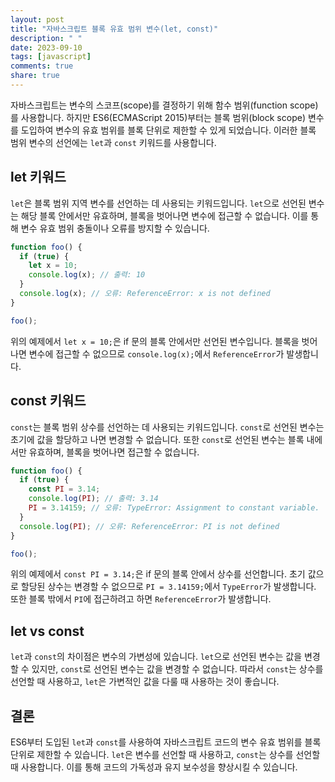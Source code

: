 ```yaml
---
layout: post
title: "자바스크립트 블록 유효 범위 변수(let, const)"
description: " "
date: 2023-09-10
tags: [javascript]
comments: true
share: true
---
```


자바스크립트는 변수의 스코프(scope)를 결정하기 위해 함수 범위(function scope)를 사용합니다. 하지만 ES6(ECMAScript 2015)부터는 블록 범위(block scope) 변수를 도입하여 변수의 유효 범위를 블록 단위로 제한할 수 있게 되었습니다. 이러한 블록 범위 변수의 선언에는 `let`과 `const` 키워드를 사용합니다.

## let 키워드

`let`은 블록 범위 지역 변수를 선언하는 데 사용되는 키워드입니다. `let`으로 선언된 변수는 해당 블록 안에서만 유효하며, 블록을 벗어나면 변수에 접근할 수 없습니다. 이를 통해 변수 유효 범위 충돌이나 오류를 방지할 수 있습니다.

```javascript
function foo() {
  if (true) {
    let x = 10;
    console.log(x); // 출력: 10
  }
  console.log(x); // 오류: ReferenceError: x is not defined
}

foo();
```

위의 예제에서 `let x = 10;`은 if 문의 블록 안에서만 선언된 변수입니다. 블록을 벗어나면 변수에 접근할 수 없으므로 `console.log(x);`에서 `ReferenceError`가 발생합니다.

## const 키워드

`const`는 블록 범위 상수를 선언하는 데 사용되는 키워드입니다. `const`로 선언된 변수는 초기에 값을 할당하고 나면 변경할 수 없습니다. 또한 `const`로 선언된 변수는 블록 내에서만 유효하며, 블록을 벗어나면 접근할 수 없습니다.

```javascript
function foo() {
  if (true) {
    const PI = 3.14;
    console.log(PI); // 출력: 3.14
    PI = 3.14159; // 오류: TypeError: Assignment to constant variable.
  }
  console.log(PI); // 오류: ReferenceError: PI is not defined
}

foo();
```

위의 예제에서 `const PI = 3.14;`은 if 문의 블록 안에서 상수를 선언합니다. 초기 값으로 할당된 상수는 변경할 수 없으므로 `PI = 3.14159;`에서 `TypeError`가 발생합니다. 또한 블록 밖에서 `PI`에 접근하려고 하면 `ReferenceError`가 발생합니다.

## let vs const

`let`과 `const`의 차이점은 변수의 가변성에 있습니다. `let`으로 선언된 변수는 값을 변경할 수 있지만, `const`로 선언된 변수는 값을 변경할 수 없습니다. 따라서 `const`는 상수를 선언할 때 사용하고, `let`은 가변적인 값을 다룰 때 사용하는 것이 좋습니다.

## 결론

ES6부터 도입된 `let`과 `const`를 사용하여 자바스크립트 코드의 변수 유효 범위를 블록 단위로 제한할 수 있습니다. `let`은 변수를 선언할 때 사용하고, `const`는 상수를 선언할 때 사용합니다. 이를 통해 코드의 가독성과 유지 보수성을 향상시킬 수 있습니다.